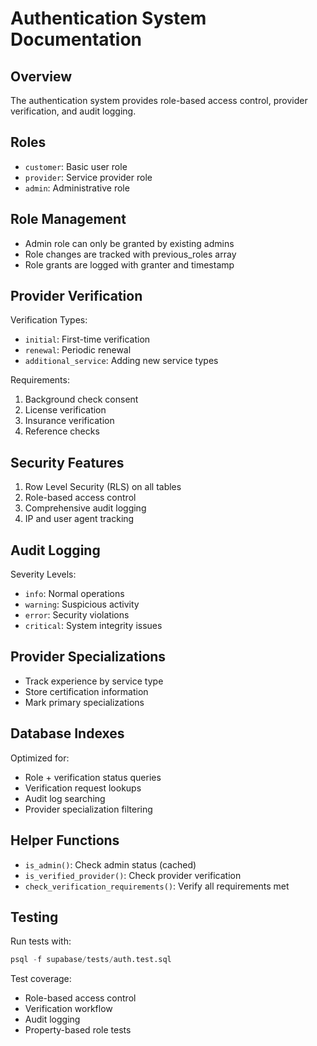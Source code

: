 # Authentication System Documentation

## Overview
The authentication system provides role-based access control, provider verification, and audit logging.

## Roles
- `customer`: Basic user role
- `provider`: Service provider role
- `admin`: Administrative role

## Role Management
- Admin role can only be granted by existing admins
- Role changes are tracked with previous_roles array
- Role grants are logged with granter and timestamp

## Provider Verification
Verification Types:
- `initial`: First-time verification
- `renewal`: Periodic renewal
- `additional_service`: Adding new service types

Requirements:
1. Background check consent
2. License verification
3. Insurance verification
4. Reference checks

## Security Features
1. Row Level Security (RLS) on all tables
2. Role-based access control
3. Comprehensive audit logging
4. IP and user agent tracking

## Audit Logging
Severity Levels:
- `info`: Normal operations
- `warning`: Suspicious activity
- `error`: Security violations
- `critical`: System integrity issues

## Provider Specializations
- Track experience by service type
- Store certification information
- Mark primary specializations

## Database Indexes
Optimized for:
- Role + verification status queries
- Verification request lookups
- Audit log searching
- Provider specialization filtering

## Helper Functions
- `is_admin()`: Check admin status (cached)
- `is_verified_provider()`: Check provider verification
- `check_verification_requirements()`: Verify all requirements met

## Testing
Run tests with:
```sql
psql -f supabase/tests/auth.test.sql
```

Test coverage:
- Role-based access control
- Verification workflow
- Audit logging
- Property-based role tests